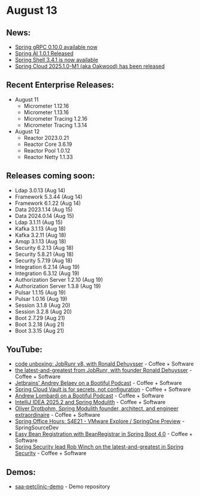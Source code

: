 # August 13

## News:

- [Spring gRPC 0.10.0 available now](https://spring.io/blog/2025/08/11/spring-grpc-0-10-0-available-now)
- [Spring AI 1.0.1 Released](https://spring.io/blog/2025/08/08/spring-ai-1)
- [Spring Shell 3.4.1 is now available](https://spring.io/blog/2025/08/04/spring-shell-3-4-1-available)
- [Spring Cloud 2025.1.0-M1 (aka Oakwood) has been released](https://spring.io/blog/2025/07/31/spring-cloud-2025-1-0-M1-aka-oakwood-has-been-released)

## Recent Enterprise Releases:

- August 11
  - Micrometer 1.12.16
  - Micrometer 1.13.16
  - Micrometer Tracing 1.2.16
  - Micrometer Tracing 1.3.14
- August 12
  - Reactor 2023.0.21
  - Reactor Core 3.6.19
  - Reactor Pool 1.0.12
  - Reactor Netty 1.1.33

## Releases coming soon:

- Ldap 3.0.13 (Aug 14)
- Framework 5.3.44 (Aug 14)
- Framework 6.1.22 (Aug 14)
- Data 2023.1.14 (Aug 15)
- Data 2024.0.14 (Aug 15)
- Ldap 3.1.11 (Aug 15)
- Kafka 3.1.13 (Aug 18)
- Kafka 3.2.11 (Aug 18)
- Amqp 3.1.13 (Aug 18)
- Security 6.2.13 (Aug 18)
- Security 5.8.21 (Aug 18)
- Security 5.7.19 (Aug 18)
- Integration 6.2.14 (Aug 19)
- Integration 6.3.12 (Aug 19)
- Authorization Server 1.2.10 (Aug 19)
- Authorization Server 1.3.8 (Aug 19)
- Pulsar 1.1.15 (Aug 19)
- Pulsar 1.0.16 (Aug 19)
- Session 3.1.8 (Aug 20)
- Session 3.2.8 (Aug 20)
- Boot 2.7.29 (Aug 21)
- Boot 3.2.18 (Aug 21)
- Boot 3.3.15 (Aug 21)

## YouTube:

- [code unboxing: JobRunr v8, with Ronald Dehuysser](https://www.youtube.com/watch?v=IdSf6dCkF20) - Coffee + Software
- [the latest-and-greatest from JobRunr, with founder Ronald Dehuysser](https://www.youtube.com/watch?v=qd9GzmDDsYo) - Coffee + Software
- [Jetbrains' Andrey Belaev on a Bootiful Podcast](https://www.youtube.com/watch?v=ES-uxV1zNok) - Coffee + Software
- [Spring Cloud Vault is for secrets, not configuration](https://www.youtube.com/watch?v=3bpO_iqRX_k) - Coffee + Software
- [Andrew Lombardi on a Bootiful Podcast](https://www.youtube.com/watch?v=xDdKVYRv12w) - Coffee + Software
- [IntelliJ IDEA 2025.2 and Spring Modulith](https://www.youtube.com/watch?v=fGExm_Rlees) - Coffee + Software
- [Oliver Drotbohm, Spring Modulith founder, architect, and engineer extraordinaire](https://www.youtube.com/watch?v=WZS2m23EESs) - Coffee + Software
- [Spring Office Hours: S4E21 - VMware Explore / SpringOne Preview](https://www.youtube.com/watch?v=XIqhRfgVRfk) - SpringSourceDev
- [Easy Bean Registration with BeanRegistrar in Spring Boot 4.0](https://www.youtube.com/watch?v=Wxd_FvEDe0Q) - Coffee + Software
- [Spring Security lead Rob Winch on the latest-and-greatest in Spring Security](https://www.youtube.com/watch?v=tvQF0SJL34s) - Coffee + Software

## Demos:

- [saa-petclinic-demo](https://github.com/dashaun-tanzu/saa-petclinic-demo) - Demo repository

